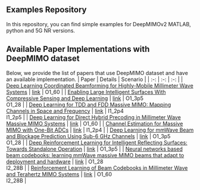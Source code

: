 ## Examples Repository
In this repository, you can find simple examples for DeepMIMOv2 MATLAB, python and 5G NR versions.

## Available Paper Implementations with DeepMIMO dataset
Below, we provide the list of papers that use DeepMIMO dataset and have an available implementation.
| Paper | Details | Scenario |
| :-: | :-: | :-: |
| [Deep Learning Coordinated Beamforming for Highly-Mobile Millimeter Wave Systems](https://ieeexplore.ieee.org/document/8395149) | [link](https://deepmimo.net/applications/coordinated-beamforming/) | O1_60 |
| [Enabling Large Intelligent Surfaces With Compressive Sensing and Deep Learning](https://ieeexplore.ieee.org/document/9370097) | [link](https://deepmimo.net/applications/large-intelligent-surface/) | O1_3p5 <br/> O1_28 | 
| [Deep Learning for TDD and FDD Massive MIMO: Mapping Channels in Space and Frequency](https://ieeexplore.ieee.org/document/9048929) | [link](https://deepmimo.net/applications/channel-mapping/) | I1_2p4 <br/> I1_2p5 |
| [Deep Learning for Direct Hybrid Precoding in Millimeter Wave Massive MIMO Systems](https://ieeexplore.ieee.org/document/9048966) | [link](https://deepmimo.net/applications/direct-hybrid-precoding/) | O1_60 |
| [Channel Estimation for Massive MIMO with One-Bit ADCs](https://ieeexplore.ieee.org/document/9067011) | [link](https://deepmimo.net/applications/one-bit-adcs/) | I1_2p4 |
| [Deep Learning for mmWave Beam and Blockage Prediction Using Sub-6 GHz Channels](https://ieeexplore.ieee.org/document/9121328) | [link](https://deepmimo.net/applications/sub-6-ghz-to-mmwave/) | O1_3p5 <br/> O1_28 |
| [Deep Reinforcement Learning for Intelligent Reflecting Surfaces: Towards Standalone Operation](https://ieeexplore.ieee.org/document/9154301) | [link](https://deepmimo.net/applications/intelligent-reflecting-surfaces-rl/) | O1_3p5 |
| [Neural networks based beam codebooks: learning mmWave massive MIMO beams that adapt to deployment and hardware](https://arxiv.org/abs/2006.14501) | [link](https://deepmimo.net/applications/codebook-learning-self-supervised/) | O1_28 <br/> I2_28B |
| [Reinforcement Learning of Beam Codebooks in Millimeter Wave and Terahertz MIMO Systems](https://ieeexplore.ieee.org/document/9610084) | [link](https://deepmimo.net/applications/codebook-learning-rl/) | O1_60 <br/> I2_28B |
